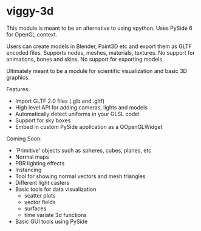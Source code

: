 # viggy-3d

This module is meant to be an alternative to using vpython.
Uses PySide 6 for OpenGL context.

Users can create models in Blender, Paint3D etc and export them as GLTF encoded files.
Supports nodes, meshes, materials, textures.
No support for animations, bones and skins.
No support for exporting models.

Ultimately meant to be a module for scientific visualization and basic 3D graphics.

Features:

 - Import GLTF 2.0 files (.glb and .gltf)
 - High level API for adding cameras, lights and models
 - Automatically detect uniforms in your GLSL code! 
 - Support for sky boxes
 - Embed in custom PySide application as a QOpenGLWidget

Coming Soon:

 - 'Primitive' objects such as spheres, cubes, planes, etc
 - Normal maps
 - PBR lighting effects
 - Instancing
 - Tool for showing normal vectors and mesh triangles
 - Different light casters
 - Basic tools for data visualization
    - scatter plots
    - vector fields
    - surfaces
    - time variate 3d functions
 - Basic GUI tools using PySide
